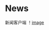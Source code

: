 # News
新闻客户端
！[image](https://github.com/NecromancerLin/News/blob/master/QQ%E5%9B%BE%E7%89%8720180710094830.png)
